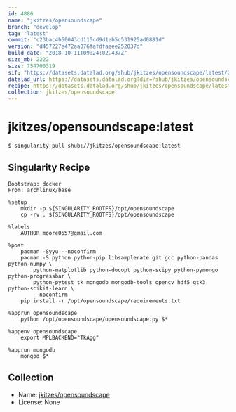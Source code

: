 ```yaml
---
id: 4886
name: "jkitzes/opensoundscape"
branch: "develop"
tag: "latest"
commit: "c23bac4b50043cd115cd9d1eb5c531925ad0881d"
version: "d457227e472aa076fafdfaeee252037d"
build_date: "2018-10-11T09:24:02.437Z"
size_mb: 2222
size: 754700319
sif: "https://datasets.datalad.org/shub/jkitzes/opensoundscape/latest/2018-10-11-c23bac4b-d457227e/d457227e472aa076fafdfaeee252037d.simg"
datalad_url: https://datasets.datalad.org?dir=/shub/jkitzes/opensoundscape/latest/2018-10-11-c23bac4b-d457227e/
recipe: https://datasets.datalad.org/shub/jkitzes/opensoundscape/latest/2018-10-11-c23bac4b-d457227e/Singularity
collection: jkitzes/opensoundscape
---
```


# jkitzes/opensoundscape:latest

```bash
$ singularity pull shub://jkitzes/opensoundscape:latest
```

## Singularity Recipe

```singularity
Bootstrap: docker
From: archlinux/base

%setup
    mkdir -p ${SINGULARITY_ROOTFS}/opt/opensoundscape
    cp -rv . ${SINGULARITY_ROOTFS}/opt/opensoundscape

%labels
    AUTHOR moore0557@gmail.com

%post
    pacman -Syyu --noconfirm
    pacman -S python python-pip libsamplerate git gcc python-pandas python-numpy \
        python-matplotlib python-docopt python-scipy python-pymongo python-progressbar \
        python-pytest tk mongodb mongodb-tools opencv hdf5 gtk3 python-scikit-learn \
        --noconfirm
    pip install -r /opt/opensoundscape/requirements.txt

%apprun opensoundscape
    python /opt/opensoundscape/opensoundscape.py $*

%appenv opensoundscape
    export MPLBACKEND="TkAgg"

%apprun mongodb
    mongod $*
```

## Collection

 - Name: [jkitzes/opensoundscape](https://github.com/jkitzes/opensoundscape)
 - License: None

